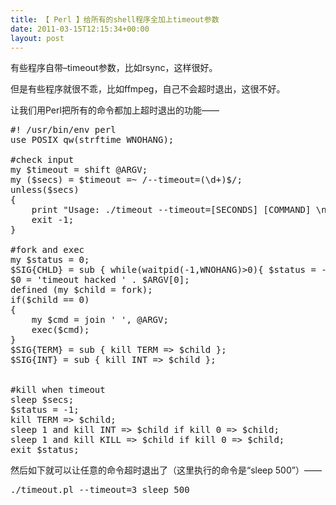 ```yaml
---
title: 【 Perl 】给所有的shell程序全加上timeout参数
date: 2011-03-15T12:15:34+00:00
layout: post
---
```

有些程序自带&#8211;timeout参数，比如rsync，这样很好。
  
但是有些程序就很不乖，比如ffmpeg，自己不会超时退出，这很不好。

让我们用Perl把所有的命令都加上超时退出的功能——

<pre class="brush: perl">#! /usr/bin/env perl
use POSIX qw(strftime WNOHANG);

#check input
my $timeout = shift @ARGV;
my ($secs) = $timeout =~ /--timeout=(\d+)$/;
unless($secs)
{
    print "Usage: ./timeout --timeout=[SECONDS] [COMMAND] \n";
    exit -1;
}

#fork and exec
my $status = 0;
$SIG{CHLD} = sub { while(waitpid(-1,WNOHANG)>0){ $status = -1 unless $? == 0; exit $status;} };
$0 = 'timeout hacked ' . $ARGV[0];
defined (my $child = fork);
if($child == 0)
{
    my $cmd = join ' ', @ARGV;
    exec($cmd);
}
$SIG{TERM} = sub { kill TERM => $child };
$SIG{INT} = sub { kill INT => $child };


#kill when timeout
sleep $secs;
$status = -1;
kill TERM => $child;
sleep 1 and kill INT => $child if kill 0 => $child;
sleep 1 and kill KILL => $child if kill 0 => $child;
exit $status;
</pre>

然后如下就可以让任意的命令超时退出了（这里执行的命令是“sleep 500”）——

<pre class="brush: bash">./timeout.pl --timeout=3 sleep 500
</pre>

